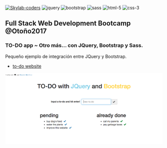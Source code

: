 [![Skylab-coders](https://mtzfactory.github.io/logos/png/skylab-coders.png)](http://www.skylabcoders.com/)
![jquery](https://mtzfactory.github.io/logos/png/jquery.png)
![bootstrap](https://mtzfactory.github.io/logos/png/bootstrap.png)
![sass](https://mtzfactory.github.io/logos/png/sass.png)
![html-5](https://mtzfactory.github.io/logos/png/html-5.png)
![css-3](https://mtzfactory.github.io/logos/png/css-3.png)

## Full Stack Web Development Bootcamp @Otoño2017

### TO-DO app ~ Otro más... con JQuery, Bootstrap y Sass.

Pequeño ejemplo de integración entre JQuery y Bootstrap.

 + [to-do website](https://mtzfactory.github.io/todo-jquery-sass/)


![imagen](img/todo-website.png)
